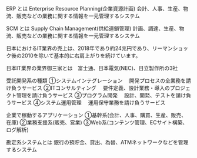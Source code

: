 ERP とは
Enterprise Resource Planning(企業資源計画)
会計、人事、生産、物流、販売などの業務に関する情報を一元管理するシステム

SCM とは
Supply Chain Management(供給連鎖管理)
計画、調達、生産、物流、販売などの業務に関する情報を一元管理するシステム

日本におけるIT業界の売上は、2018年であり約24兆円であり、リーマンショック後の2010を除いて基本的に右肩上がりを続けています。

日本IT業界の業界御三家とは　富士通、日本電気(NEC)、日立製作所の3社

受託開発系の種類
①システムインテグレーション
　開発プロセスの全業務を請け負うサービス
②ITコンサルティング
　要件定義、設計業務・導入のプロジェクト管理を請け負うサービス
③プログラム開発
　設計、開発、テストを請け負うサービス
④システム運用管理
　運用保守業務を請け負うサービス

 企業で稼動するアプリケーション
 ①基幹系(会計、人事、購買、生産、販売、在庫)
 ②業務支援系(販売、営業)
 ③Web系(コンテンツ管理、ECサイト構築、ログ解析)

勘定系システムとは
銀行の預貯金、貸出、為替、ATMネットワークなどを管理するシステム
